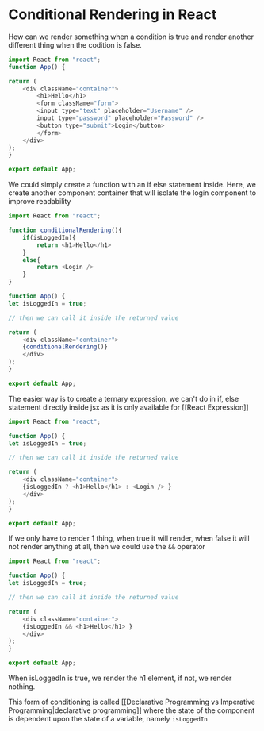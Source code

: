 # Conditional Rendering in React
How can we render something when a condition is true and render another different thing when the codition is false. 
```js
import React from "react";
function App() {

return (
	<div className="container">
		<h1>Hello</h1>
		<form className="form">
		<input type="text" placeholder="Username" />
		input type="password" placeholder="Password" />
		<button type="submit">Login</button>
		</form>
	</div>
);
}

export default App;
```

We could simply create a function with an if else statement inside. Here, we create another component container that will isolate the login component to improve readability
```js
import React from "react";

function conditionalRendering(){
	if(isLoggedIn){
		return <h1>Hello</h1>
	}
	else{
		return <Login />
	}
}

function App() {
let isLoggedIn = true;

// then we can call it inside the returned value

return (
	<div className="container">
	{conditionalRendering()}
	</div>
);
}

export default App;
```

The easier way is to create a ternary expression, we can't do in if, else statement directly inside jsx as it is only available for [[React Expression]]

```js
import React from "react";

function App() {
let isLoggedIn = true;

// then we can call it inside the returned value

return (
	<div className="container">
	{isLoggedIn ? <h1>Hello</h1> : <Login /> }
	</div>
);
}

export default App;
```

If we only  have to render 1 thing, when true it will render, when false it will not render anything at all, then we could use the `&&` operator

```js
import React from "react";

function App() {
let isLoggedIn = true;

// then we can call it inside the returned value

return (
	<div className="container">
	{isLoggedIn && <h1>Hello</h1> }
	</div>
);
}

export default App;
```

When isLoggedIn is true, we render the h1 element, if not, we render nothing.


This form of conditioning is called [[Declarative Programming vs Imperative Programming|declarative programming]] where the state of the component is dependent upon the state of a variable, namely `isLoggedIn`
